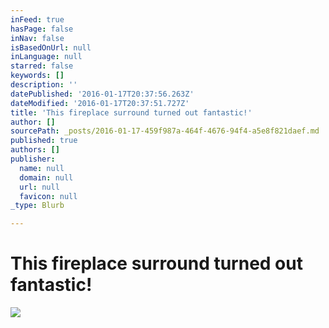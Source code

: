 ```yaml
---
inFeed: true
hasPage: false
inNav: false
isBasedOnUrl: null
inLanguage: null
starred: false
keywords: []
description: ''
datePublished: '2016-01-17T20:37:56.263Z'
dateModified: '2016-01-17T20:37:51.727Z'
title: 'This fireplace surround turned out fantastic!'
author: []
sourcePath: _posts/2016-01-17-459f987a-464f-4676-94f4-a5e8f821daef.md
published: true
authors: []
publisher:
  name: null
  domain: null
  url: null
  favicon: null
_type: Blurb

---
```

# This fireplace surround turned out fantastic!
![](https://the-grid-user-content.s3-us-west-2.amazonaws.com/c5ea8202-1c0c-4a26-923f-9a5b9543e513.jpg)